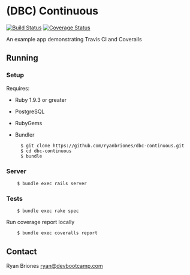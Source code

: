 # (DBC) Continuous

[![Build Status](https://travis-ci.org/ryanbriones/dbc-continuous.png?branch=master)](https://travis-ci.org/ryanbriones/dbc-continuous)
[![Coverage Status](https://coveralls.io/repos/ryanbriones/dbc-continuous/badge.png?branch=master)](https://coveralls.io/r/ryanbriones/dbc-continuous?branch=master)

An example app demonstrating Travis CI and Coveralls

## Running

### Setup

Requires:

* Ruby 1.9.3 or greater
* PostgreSQL
* RubyGems
* Bundler

        $ git clone https://github.com/ryanbriones/dbc-continuous.git
        $ cd dbc-continuous
        $ bundle

### Server

        $ bundle exec rails server

### Tests

        $ bundle exec rake spec

Run coverage report locally

        $ bundle exec coveralls report

## Contact

Ryan Briones <ryan@devbootcamp.com>